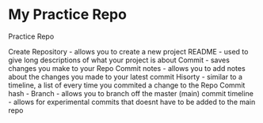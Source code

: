 # My Practice Repo
Practice Repo

Create Repository - allows you to create a new project
README - used to give long descriptions of what your project is about
Commit - saves changes you make to your Repo
Commit notes - allows you to add notes about the changes you made to your latest commit
Hisorty - similar to a timeline, a list of every time you commited a change to the Repo
Commit hash - 
Branch - allows you to branch off the master (main) commit timeline - allows for experimental commits that doesnt have to be added to the main repo
